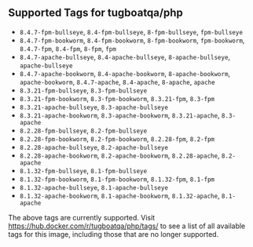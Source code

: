 ## Supported Tags for tugboatqa/php

* `8.4.7-fpm-bullseye`, `8.4-fpm-bullseye`, `8-fpm-bullseye`, `fpm-bullseye`
* `8.4.7-fpm-bookworm`, `8.4-fpm-bookworm`, `8-fpm-bookworm`, `fpm-bookworm`, `8.4.7-fpm`, `8.4-fpm`, `8-fpm`, `fpm`
* `8.4.7-apache-bullseye`, `8.4-apache-bullseye`, `8-apache-bullseye`, `apache-bullseye`
* `8.4.7-apache-bookworm`, `8.4-apache-bookworm`, `8-apache-bookworm`, `apache-bookworm`, `8.4.7-apache`, `8.4-apache`, `8-apache`, `apache`
* `8.3.21-fpm-bullseye`, `8.3-fpm-bullseye`
* `8.3.21-fpm-bookworm`, `8.3-fpm-bookworm`, `8.3.21-fpm`, `8.3-fpm`
* `8.3.21-apache-bullseye`, `8.3-apache-bullseye`
* `8.3.21-apache-bookworm`, `8.3-apache-bookworm`, `8.3.21-apache`, `8.3-apache`
* `8.2.28-fpm-bullseye`, `8.2-fpm-bullseye`
* `8.2.28-fpm-bookworm`, `8.2-fpm-bookworm`, `8.2.28-fpm`, `8.2-fpm`
* `8.2.28-apache-bullseye`, `8.2-apache-bullseye`
* `8.2.28-apache-bookworm`, `8.2-apache-bookworm`, `8.2.28-apache`, `8.2-apache`
* `8.1.32-fpm-bullseye`, `8.1-fpm-bullseye`
* `8.1.32-fpm-bookworm`, `8.1-fpm-bookworm`, `8.1.32-fpm`, `8.1-fpm`
* `8.1.32-apache-bullseye`, `8.1-apache-bullseye`
* `8.1.32-apache-bookworm`, `8.1-apache-bookworm`, `8.1.32-apache`, `8.1-apache`

The above tags are currently supported. Visit https://hub.docker.com/r/tugboatqa/php/tags/ to see a list of all available tags for this image, including those that are no longer supported.
